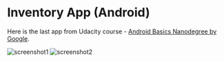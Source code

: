 # Inventory App (Android)

Here is the last app from Udacity course - [Android Basics Nanodegree by Google](http://udacity.com/).

![screenshot1](https://pp.vk.me/c626223/v626223076/19ae1/yy43P4Zypbo.jpg)
![screenshot2](https://pp.vk.me/c626223/v626223076/19aea/_ryRIed66Is.jpg)
